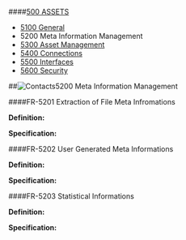 ####[500 ASSETS](https://github.com/massiveart/sulu-docs/tree/master/system-requirements/500-assets "500 ASSETS")

* [5100 General](https://github.com/massiveart/sulu-docs/tree/master/system-requirements/500-assets/general.md "1100 General")
* 5200 Meta Information Management
* [5300 Asset Management](https://github.com/massiveart/sulu-docs/tree/master/system-requirements/500-assets/asset-management.md "5300 Asset Management")
* [5400 Connections](https://github.com/massiveart/sulu-docs/tree/master/system-requirements/500-assets/connections.md "5400 Connections")
* [5500 Interfaces](https://github.com/massiveart/sulu-docs/tree/master/system-requirements/500-assets/interfaces.md "5500 Interfaces")
* [5600 Security](https://github.com/massiveart/sulu-docs/tree/master/system-requirements/500-assets/security.md "5600 Security")

##![Contacts](https://raw.github.com/massiveart/sulu-docs/master/system-requirements/images/assets.png)5200 Meta Information Management

####FR-5201 Extraction of File Meta Infromations

**Definition:**

**Specification:**

####FR-5202 User Generated Meta Informations

**Definition:**

**Specification:**

####FR-5203 Statistical Informations

**Definition:**

**Specification:**